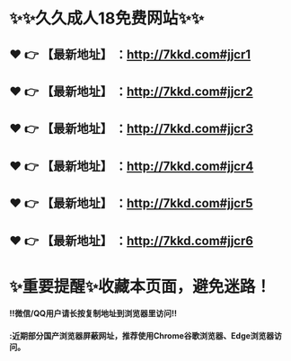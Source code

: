 # :sparkles::sparkles:久久成人18免费网站:sparkles::sparkles:

 :heart: :point_right: 【最新地址】 ：http://7kkd.com#jjcr1
 ------
 :heart: :point_right: 【最新地址】 ：http://7kkd.com#jjcr2
 ------
 :heart: :point_right: 【最新地址】 ：http://7kkd.com#jjcr3
 ------
 :heart: :point_right: 【最新地址】 ：http://7kkd.com#jjcr4
 ------
 :heart: :point_right: 【最新地址】 ：http://7kkd.com#jjcr5
 ------
 :heart: :point_right: 【最新地址】 ：http://7kkd.com#jjcr6
 ------
# :sparkles:重要提醒:sparkles:收藏本页面，避免迷路！
#### ‼️微信/QQ用户请长按复制地址到浏览器里访问‼
#### :近期部分国产浏览器屏蔽网址，推荐使用Chrome谷歌浏览器、Edge浏览器访问。
